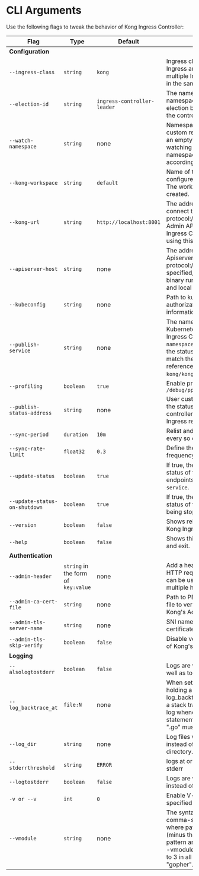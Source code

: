 # CLI Arguments

Use the following flags to tweak the behavior of Kong Ingress Controller:

|  Flag | Type | Default | Description |
|-------|------|---------|-------------|
| **Configuration** |
| `--ingress-class` | `string` | `kong` | Ingress class name to use to filter Ingress and custom resources when multiple Ingress Controllers are running in the same Kubernetes cluster. |
| `--election-id` | `string` | `ingress-controller-leader` | The name of ConfigMap (in the same namespace) to use to facilitate leader-election between multiple instances of the controller. |
| `--watch-namespace` | `string` | none | Namespace to watch for Ingress and custom resources. The default value of an empty string results in the controller watching for resources in all namespaces and configuring Kong accordingly. |
| `--kong-workspace` | `string` | `default` | Name of the workspace to be configured via the Ingress Controller. The workspace must be already created. |
| `--kong-url` | `string` | `http://localhost:8001` | The address of the Kong Admin URL to connect to in the format of protocol://address:port. If Kong's Admin API is not co-located with the Ingress Controller, please update it using this flag. |
| `--apiserver-host` | `string` | none | The address of the Kubernetes Apiserver to connect to in the format of protocol://address:port. If not specified, the assumption is that the binary runs inside a Kubernetes cluster and local discovery is attempted. |
| `--kubeconfig` | `string` | none | Path to kubeconfig file with authorization and master location information. |
| `--publish-service` | `string` | none | The namespaces and name of the Kubernetes Service fronting Kong Ingress Controller in the form of `namespace/name`. The controller will set the status of the Ingress resouces to match the endpoints of this service. In reference deployments, this is `kong/kong-proxy`. |
| `--profiling` | `boolean` | `true` | Enable profiling via web interface at `/debug/pprof/` |
| `--publish-status-address` | `string` | none | User customized address to be set as the status of ingress resources. The controller will set the status of the Ingress resourde to this address.|
| `--sync-period` | `duration` | `10m` | Relist and resync all the configuration every so often. |
| `--sync-rate-limit` | `float32` | `0.3` | Define the maximum per second sync frequency. |
| `--update-status` | `boolean` | `true` | If true, the controller will update the status of the Ingress resource with the endpoints of the service in `--publish-service`. |
| `--update-status-on-shutdown` | `boolean` | `true`  | If true, the controller will update the status of the Ingress resource when it being stoppped. |
| `--version` | `boolean` | `false` | Shows release information about the Kong Ingress controller and exit |
| `--help` | `boolean` | `false` | Shows this documentation on the CLI and exit. |
| **Authentication**|
| `--admin-header` | `string` in the form of `key:value` | none | Add a header (key:value) to every HTTP request to Kong's Admin API; it can be used multiple times to inject multiple headers |
| `--admin-ca-cert-file` | `string` | none | Path to PEM-encoded CA certificate file to verify the certificate served on Kong's Admin API |
| `--admin-tls-server-name` | `string` | none | SNI name to use for verification of the certificate presented by Kong |
| `--admin-tls-skip-verify` | `boolean` | `false` | Disable verification of TLS certificate of Kong's Admin endpoint |
|**Logging**|
| `--alsologtostderr` | `boolean` | `false` | Logs are written to standard error as well as to files. |
| `--log_backtrace_at` | `file:N` | none | When set to a file and line number holding a logging statement, such as -log_backtrace_at=gopherflakes.go:234 a stack trace will be written to the Info log whenever execution hits that statement. (Unlike with -vmodule, the ".go" must be present.) |
| `--log_dir` | `string` | none | Log files will be written to this directory instead of the default temporary directory. |
| `--stderrthreshold` | `string` | `ERROR` | logs at or above this threshold go to stderr |
| `--logtostderr` | `boolean` | `false` | Logs are written to standard error instead of to files. |
| `-v or --v` | `int` | `0`| Enable V-leveled logging at the specified level |
| `--vmodule` | `string` | none | The syntax of the argument is a comma-separated list of pattern=N, where pattern is a literal file name (minus the ".go" suffix) or "glob" pattern and N is a V level. For instance, -vmodule=gopher*=3 sets the V level to 3 in all Go files whose names begin "gopher".|
